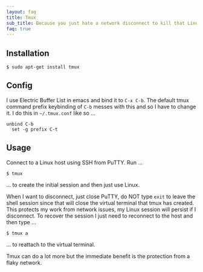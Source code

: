 ```yaml
---
layout: faq
title: Tmux
sub_title: Because you just hate a network disconnect to kill that Linux session
faq: true
---
```


## Installation

```
$ sudo apt-get install tmux
```

## Config

I use Electric Buffer List in emacs and bind it to `C-x C-b`.  The default tmux command prefix keybinding of `C-b`
messes with this and so I have to change it.  I do this in `~/.tmux.conf` like so ...

```
unbind C-b
  set -g prefix C-t
```

## Usage

Connect to a Linux host using SSH from PuTTY.  Run ...

```
$ tmux
```

... to create the initial session and then just use Linux.

When I want to disconnect, just close PuTTY, do NOT type `exit` to leave the shell session since that will close the
virtual terminal that tmux has created.  This protects my work from network issues, my Linux session will persist if
I disconnect.  To recover the session I just need to reconnect to the host and then type ...

```
$ tmux a
```

... to reattach to the virtual terminal.

Tmux can do a lot more but the immediate benefit is the protection from a flaky network.
